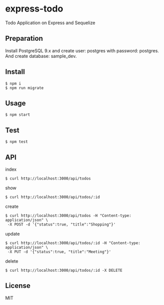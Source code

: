 # express-todo
Todo Application on Express and Sequelize

## Preparation

Install PostgreSQL 9.x and create user: postgres with password: postgres.
And create database: sample_dev.


## Install
```
$ npm i
$ npm run migrate
```

## Usage
```
$ npm start
```

## Test
```
$ npm test
```

## API
index
```
$ curl http://localhost:3000/api/todos
```

show
```
$ curl http://localhost:3000/api/todos/:id
```

create
```
$ curl http://localhost:3000/api/todos -H "Content-type: application/json" \
 -X POST -d '{"status":true, "title":"Shopping"}'
```

update
```
$ curl http://localhost:3000/api/todos/:id -H "Content-type: application/json" \
 -X PUT -d '{"status":true, "title":"Meeting"}'
```

delete
```
$ curl http://localhost:3000/api/todos/:id -X DELETE
```

## License
MIT